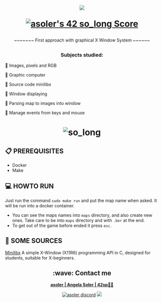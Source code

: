 
<h1  align="center">
  <img src=https://game.42sp.org.br/static/assets/achievements/so_longe.png>  
  
  [![asoler's 42 so_long Score](https://badge42.vercel.app/api/v2/cl263316l006809l0mxrfwgrw/project/2642883)](https://github.com/JaeSeoKim/badge42)
</h1>

<p align="center">
     ~~~~~~~   First approach with graphical X Window System   ~~~~~~
</p>

## <h3 align="center">Subjects studied:</h3>
<p>

💠 Images, pixels and RGB

💠 Graphic computer

💠 Source code minilibx

💠 Window displaying

💠 Parsing map to images into window

💠 Manage events from keys and mouse

</p>

<h1  align="center">

![so_long](https://user-images.githubusercontent.com/53455663/184430263-008b5ec8-31bc-4bf3-8355-f8ee378c9492.png)

</h1>

## :clipboard: PREREQUISITES

- Docker
- Make

## :computer: HOWTO RUN

Just run the command `sudo make run` and put the map name when asked. It will be run into a docker container.

- You can see the maps names into `maps` directory, and also create new ones. Take care to be into `maps` directory and with `.ber` at the end.
- To get out of the game before ended it press `esc`.

## :gem: SOME SOURCES

[Minilibx](https://github.com/42Paris/minilibx-linux) A simple X-Window (X11R6) programming API in C, designed for students, suitable for X-beginners.

<h2  align="center">:wave: Contact me</h2>
<p  align="center">
  <strong> <a href="mailto:asoler@student.42sp.org.br"/>asoler | Angela Soler | 42sp👨‍🚀</a></strong>
  <p align="center">
    <a href="https://discordapp.com/users/AngelaSol#1460"><img src="https://img.shields.io/badge/Discord-5865F2?style=for-the-badge&logo=discord&logoColor=white" alt="asoler discord"/></a>
    <a href="https://www.linkedin.com/in/angela-soler-982753212/"><img src="https://img.shields.io/badge/LinkedIn-0077B5?style=for-the-badge&logo=linkedin&logoColor=white"/></a>
  </p>
</p>
